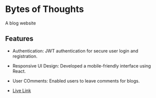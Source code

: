 # Bytes of Thoughts
A blog website

## Features
- Authentication: JWT authentication for secure user login and registration.
- Responsive UI Design: Developed a mobile-friendly interface using React.
- User COmments: Enabled users to leave comments for blogs.

- [Live Link](https://bytes-of-thoughts.web.app)
